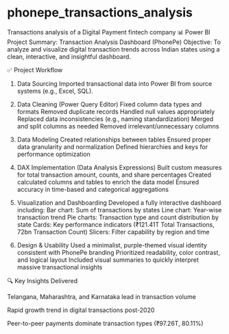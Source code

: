 # phonepe_transactions_analysis
Transactions analysis of a Digital Payment fintech company
📊 Power BI Project Summary: Transaction Analysis Dashboard (PhonePe)
Objective:
To analyze and visualize digital transaction trends across Indian states using a clean, interactive, and insightful dashboard.

✅ Project Workflow
1. Data Sourcing
Imported transactional data into Power BI from source systems (e.g., Excel, SQL).

2. Data Cleaning (Power Query Editor)
Fixed column data types and formats
Removed duplicate records
Handled null values appropriately
Replaced data inconsistencies (e.g., naming standardization)
Merged and split columns as needed
Removed irrelevant/unnecessary columns

3. Data Modeling
Created relationships between tables
Ensured proper data granularity and normalization
Defined hierarchies and keys for performance optimization

4. DAX Implementation (Data Analysis Expressions)
Built custom measures for total transaction amount, counts, and share percentages
Created calculated columns and tables to enrich the data model
Ensured accuracy in time-based and categorical aggregations

5. Visualization and Dashboarding
Developed a fully interactive dashboard including:
Bar chart: Sum of transactions by states
Line chart: Year-wise transaction trend
Pie charts: Transaction type and count distribution by state
Cards: Key performance indicators (₹121.41T Total Transactions, 72bn Transaction Count)
Slicers: Filter capability by region and time

6. Design & Usability
Used a minimalist, purple-themed visual identity consistent with PhonePe branding
Prioritized readability, color contrast, and logical layout
Included visual summaries to quickly interpret massive transactional insights

🔍 Key Insights Delivered

Telangana, Maharashtra, and Karnataka lead in transaction volume

Rapid growth trend in digital transactions post-2020

Peer-to-peer payments dominate transaction types (₹97.26T, 80.11%)
